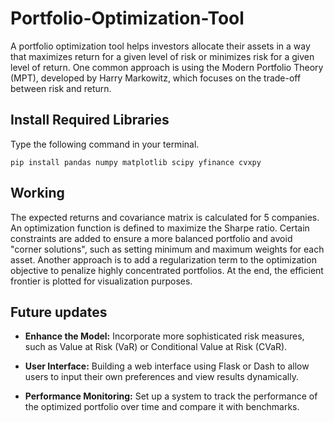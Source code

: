 # Portfolio-Optimization-Tool

A portfolio optimization tool helps investors allocate their assets in a way that maximizes return for a given level of risk or minimizes risk for a given level of return. One common approach is using the Modern Portfolio Theory (MPT), developed by Harry Markowitz, which focuses on the trade-off between risk and return.

## Install Required Libraries

Type the following command in your terminal.
```
pip install pandas numpy matplotlib scipy yfinance cvxpy
```

## Working 

The expected returns and covariance matrix is calculated for 5 companies. An optimization function is defined to maximize the Sharpe ratio. Certain constraints are added to ensure a more balanced portfolio and avoid "corner solutions", such as setting minimum and maximum weights for each asset. Another approach is to add a regularization term to the optimization objective to penalize highly concentrated portfolios. At the end, the efficient frontier is plotted for visualization purposes.

## Future updates

- **Enhance the Model:** Incorporate more sophisticated risk measures, such as Value at Risk (VaR) or Conditional Value at Risk (CVaR).

- **User Interface:** Building a web interface using Flask or Dash to allow users to input their own preferences and view results dynamically.

- **Performance Monitoring:** Set up a system to track the performance of the optimized portfolio over time and compare it with benchmarks.